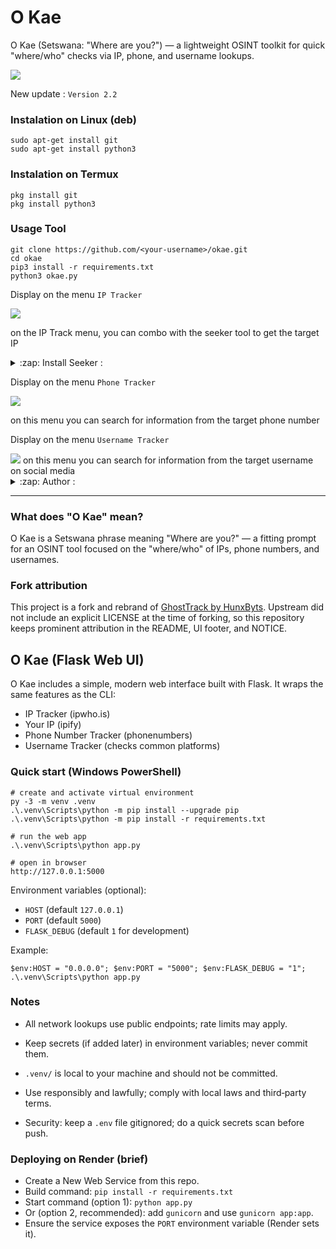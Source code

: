 # O Kae
O Kae (Setswana: "Where are you?") — a lightweight OSINT toolkit for quick "where/who" checks via IP, phone, and username lookups.

<img src="asset/bn.png"/>

New update :
```Version 2.2```

### Instalation on Linux (deb)
```
sudo apt-get install git
sudo apt-get install python3
```

### Instalation on Termux
```
pkg install git
pkg install python3
```

### Usage Tool
```
git clone https://github.com/<your-username>/okae.git
cd okae
pip3 install -r requirements.txt
python3 okae.py
```

Display on the menu ```IP Tracker```

<img src="asset/ip.png" />

on the IP Track menu, you can combo with the seeker tool to get the target IP
<details>
<summary>:zap: Install Seeker :</summary>
- <strong><a href="https://github.com/thewhiteh4t/seeker">Get Seeker</a></strong>
</details>

Display on the menu ```Phone Tracker```

<img src="asset/phone.png" />

on this menu you can search for information from the target phone number

Display on the menu ```Username Tracker```

<img src="asset/User.png"/>
on this menu you can search for information from the target username on social media

<details>
<summary>:zap: Author :</summary>
- <strong><a href="https://github.com/HunxByts">HunxByts</a></strong>
</details>

---

### What does "O Kae" mean?

O Kae is a Setswana phrase meaning "Where are you?" — a fitting prompt for an
OSINT tool focused on the "where/who" of IPs, phone numbers, and usernames.

### Fork attribution

This project is a fork and rebrand of
[GhostTrack by HunxByts](https://github.com/HunxByts/GhostTrack). Upstream did
not include an explicit LICENSE at the time of forking, so this repository keeps
prominent attribution in the README, UI footer, and NOTICE.

## O Kae (Flask Web UI)

O Kae includes a simple, modern web interface built with Flask. It wraps the same features as the CLI:

- IP Tracker (ipwho.is)
- Your IP (ipify)
- Phone Number Tracker (phonenumbers)
- Username Tracker (checks common platforms)

### Quick start (Windows PowerShell)

```
# create and activate virtual environment
py -3 -m venv .venv
.\.venv\Scripts\python -m pip install --upgrade pip
.\.venv\Scripts\python -m pip install -r requirements.txt

# run the web app
.\.venv\Scripts\python app.py

# open in browser
http://127.0.0.1:5000
```

Environment variables (optional):

- `HOST` (default `127.0.0.1`)
- `PORT` (default `5000`)
- `FLASK_DEBUG` (default `1` for development)

Example:

```
$env:HOST = "0.0.0.0"; $env:PORT = "5000"; $env:FLASK_DEBUG = "1"; .\.venv\Scripts\python app.py
```

### Notes

- All network lookups use public endpoints; rate limits may apply.
- Keep secrets (if added later) in environment variables; never commit them.
- `.venv/` is local to your machine and should not be committed.

- Use responsibly and lawfully; comply with local laws and third‑party terms.
- Security: keep a `.env` file gitignored; do a quick secrets scan before push.

### Deploying on Render (brief)

- Create a New Web Service from this repo.
- Build command: `pip install -r requirements.txt`
- Start command (option 1): `python app.py`
- Or (option 2, recommended): add `gunicorn` and use `gunicorn app:app`.
- Ensure the service exposes the `PORT` environment variable (Render sets it).
